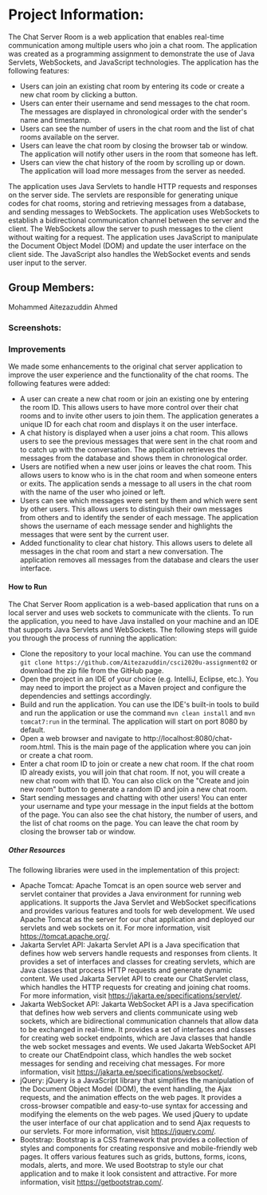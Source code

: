 # Project Information:
The Chat Server Room is a web application that enables real-time communication among multiple users who join a chat room. The application was created as a programming assignment to demonstrate the use of Java Servlets, WebSockets, and JavaScript technologies. The application has the following features:

- Users can join an existing chat room by entering its code or create a new chat room by clicking a button.
- Users can enter their username and send messages to the chat room. The messages are displayed in chronological order with the sender's name and timestamp.
- Users can see the number of users in the chat room and the list of chat rooms available on the server.
- Users can leave the chat room by closing the browser tab or window. The application will notify other users in the room that someone has left.
- Users can view the chat history of the room by scrolling up or down. The application will load more messages from the server as needed.

The application uses Java Servlets to handle HTTP requests and responses on the server side. The servlets are responsible for generating unique codes for chat rooms, storing and retrieving messages from a database, and sending messages to WebSockets. The application uses WebSockets to establish a bidirectional communication channel between the server and the client. The WebSockets allow the server to push messages to the client without waiting for a request. The application uses JavaScript to manipulate the Document Object Model (DOM) and update the user interface on the client side. The JavaScript also handles the WebSocket events and sends user input to the server.

## Group Members:
Mohammed Aitezazuddin Ahmed

### Screenshots:





### Improvements

We made some enhancements to the original chat server application to improve the user experience and the functionality of the chat rooms. The following features were added:

- A user can create a new chat room or join an existing one by entering the room ID. This allows users to have more control over their chat rooms and to invite other users to join them. The application generates a unique ID for each chat room and displays it on the user interface.
- A chat history is displayed when a user joins a chat room. This allows users to see the previous messages that were sent in the chat room and to catch up with the conversation. The application retrieves the messages from the database and shows them in chronological order.
- Users are notified when a new user joins or leaves the chat room. This allows users to know who is in the chat room and when someone enters or exits. The application sends a message to all users in the chat room with the name of the user who joined or left.
- Users can see which messages were sent by them and which were sent by other users. This allows users to distinguish their own messages from others and to identify the sender of each message. The application shows the username of each message sender and highlights the messages that were sent by the current user.
- Added functionality to clear chat history. This allows users to delete all messages in the chat room and start a new conversation. The application removes all messages from the database and clears the user interface.

#### How to Run

The Chat Server Room application is a web-based application that runs on a local server and uses web sockets to communicate with the clients. To run the application, you need to have Java installed on your machine and an IDE that supports Java Servlets and WebSockets. The following steps will guide you through the process of running the application:

- Clone the repository to your local machine. You can use the command `git clone https://github.com/Aitezazuddin/csci2020u-assignment02` or download the zip file from the GitHub page.
- Open the project in an IDE of your choice (e.g. IntelliJ, Eclipse, etc.). You may need to import the project as a Maven project and configure the dependencies and settings accordingly.
- Build and run the application. You can use the IDE's built-in tools to build and run the application or use the command `mvn clean install` and `mvn tomcat7:run` in the terminal. The application will start on port 8080 by default.
- Open a web browser and navigate to http://localhost:8080/chat-room.html. This is the main page of the application where you can join or create a chat room.
- Enter a chat room ID to join or create a new chat room. If the chat room ID already exists, you will join that chat room. If not, you will create a new chat room with that ID. You can also click on the "Create and join new room" button to generate a random ID and join a new chat room.
- Start sending messages and chatting with other users! You can enter your username and type your message in the input fields at the bottom of the page. You can also see the chat history, the number of users, and the list of chat rooms on the page. You can leave the chat room by closing the browser tab or window.

##### Other Resources

The following libraries were used in the implementation of this project:

- Apache Tomcat: Apache Tomcat is an open source web server and servlet container that provides a Java environment for running web applications. It supports the Java Servlet and WebSocket specifications and provides various features and tools for web development. We used Apache Tomcat as the server for our chat application and deployed our servlets and web sockets on it. For more information, visit https://tomcat.apache.org/.
- Jakarta Servlet API: Jakarta Servlet API is a Java specification that defines how web servers handle requests and responses from clients. It provides a set of interfaces and classes for creating servlets, which are Java classes that process HTTP requests and generate dynamic content. We used Jakarta Servlet API to create our ChatServlet class, which handles the HTTP requests for creating and joining chat rooms. For more information, visit https://jakarta.ee/specifications/servlet/.
- Jakarta WebSocket API: Jakarta WebSocket API is a Java specification that defines how web servers and clients communicate using web sockets, which are bidirectional communication channels that allow data to be exchanged in real-time. It provides a set of interfaces and classes for creating web socket endpoints, which are Java classes that handle the web socket messages and events. We used Jakarta WebSocket API to create our ChatEndpoint class, which handles the web socket messages for sending and receiving chat messages. For more information, visit https://jakarta.ee/specifications/websocket/.
- jQuery: jQuery is a JavaScript library that simplifies the manipulation of the Document Object Model (DOM), the event handling, the Ajax requests, and the animation effects on the web pages. It provides a cross-browser compatible and easy-to-use syntax for accessing and modifying the elements on the web pages. We used jQuery to update the user interface of our chat application and to send Ajax requests to our servlets. For more information, visit https://jquery.com/.
- Bootstrap: Bootstrap is a CSS framework that provides a collection of styles and components for creating responsive and mobile-friendly web pages. It offers various features such as grids, buttons, forms, icons, modals, alerts, and more. We used Bootstrap to style our chat application and to make it look consistent and attractive. For more information, visit https://getbootstrap.com/.